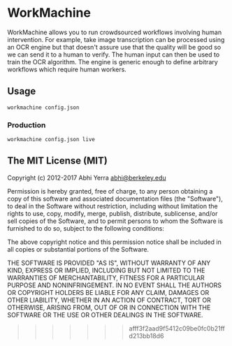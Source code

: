 # WorkMachine

WorkMachine allows you to run crowdsourced workflows involving human
intervention. For example, take image transcription can be processed
using an OCR engine but that doesn't assure use that the quality will
be good so we can send it to a human to verify. The human input can
then be used to train the OCR algorithm. The engine is generic enough
to define arbitrary workflows which require human workers.

## Usage

```
workmachine config.json
```

### Production

```
workmachine config.json live
```


## The MIT License (MIT)

Copyright (c) 2012-2017 Abhi Yerra <abhi@berkeley.edu>

Permission is hereby granted, free of charge, to any person obtaining a copy
of this software and associated documentation files (the "Software"), to deal
in the Software without restriction, including without limitation the rights
to use, copy, modify, merge, publish, distribute, sublicense, and/or sell
copies of the Software, and to permit persons to whom the Software is
furnished to do so, subject to the following conditions:

The above copyright notice and this permission notice shall be included in
all copies or substantial portions of the Software.

THE SOFTWARE IS PROVIDED "AS IS", WITHOUT WARRANTY OF ANY KIND, EXPRESS OR
IMPLIED, INCLUDING BUT NOT LIMITED TO THE WARRANTIES OF MERCHANTABILITY,
FITNESS FOR A PARTICULAR PURPOSE AND NONINFRINGEMENT. IN NO EVENT SHALL THE
AUTHORS OR COPYRIGHT HOLDERS BE LIABLE FOR ANY CLAIM, DAMAGES OR OTHER
LIABILITY, WHETHER IN AN ACTION OF CONTRACT, TORT OR OTHERWISE, ARISING FROM,
OUT OF OR IN CONNECTION WITH THE SOFTWARE OR THE USE OR OTHER DEALINGS IN
THE SOFTWARE.
>>>>>>> afff3f2aad9f5412c09be0fc0b21ffd213bb18d6
